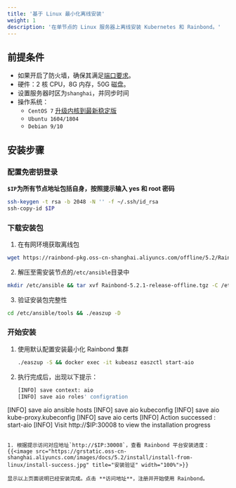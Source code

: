 ```yaml
---
title: '基于 Linux 最小化离线安装'
weight: 1
description: '在单节点的 Linux 服务器上离线安装 Kubernetes 和 Rainbond。'
---
```


## 前提条件

- 如果开启了防火墙，确保其满足[端口要求](/docs/install/requirements)。
- 硬件：2 核 CPU，8G 内存，50G 磁盘。
- 设置服务器时区为`shanghai`，并同步时间
- 操作系统：
  - `CentOS 7` [升级内核到最新稳定版](https://t.goodrain.com/t/topic/1305)
  - `Ubuntu 1604/1804`
  - `Debian 9/10`

## 安装步骤

### 配置免密钥登录
**`$IP`为所有节点地址包括自身，按照提示输入 yes 和 root 密码**
```bash
ssh-keygen -t rsa -b 2048 -N '' -f ~/.ssh/id_rsa
ssh-copy-id $IP
```

### 下载安装包
1. 在有网环境获取离线包
```bash
wget https://rainbond-pkg.oss-cn-shanghai.aliyuncs.com/offline/5.2/Rainbond-5.2.1-release-offline.tgz
```
2. 解压至需安装节点的`/etc/ansible`目录中
```bash
mkdir /etc/ansible && tar xvf Rainbond-5.2.1-release-offline.tgz -C /etc/ansible
```
3. 验证安装包完整性
```bash
cd /etc/ansible/tools && ./easzup -D
```

### 开始安装

1. 使用默认配置安装最小化 Rainbond 集群
	```bash
	./easzup -S && docker exec -it kubeasz easzctl start-aio
	```
	
1. 执行完成后，出现以下提示：
	```bash
	[INFO] save context: aio
	[INFO] save aio roles' configration
  [INFO] save aio ansible hosts
  [INFO] save aio kubeconfig
  [INFO] save aio kube-proxy.kubeconfig
  [INFO] save aio certs
  [INFO] Action successed : start-aio
  [INFO] Visit http://$IP:30008 to view the installation progress
  ```
	
1. 根据提示访问对应地址`http://$IP:30008`，查看 Rainbond 平台安装进度：
{{<image src="https://grstatic.oss-cn-shanghai.aliyuncs.com/images/docs/5.2/install/install-from-linux/install-success.jpg" title="安装验证" width="100%">}}

显示以上页面说明已经安装完成。点击 **访问地址**，注册并开始使用 Rainbond。
